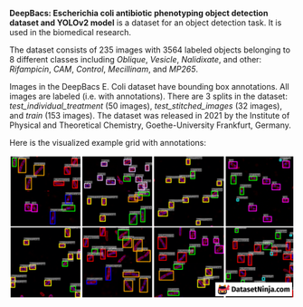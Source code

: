 **DeepBacs: Escherichia coli antibiotic phenotyping object detection dataset and YOLOv2 model** is a dataset for an object detection task. It is used in the biomedical research. 

The dataset consists of 235 images with 3564 labeled objects belonging to 8 different classes including *Oblique*, *Vesicle*, *Nalidixate*, and other: *Rifampicin*, *CAM*, *Control*, *Mecillinam*, and *MP265*.

Images in the DeepBacs E. Coli dataset have bounding box annotations. All images are labeled (i.e. with annotations). There are 3 splits in the dataset: *test_individual_treatment* (50 images), *test_stitched_images* (32 images), and *train* (153 images). The dataset was released in 2021 by the Institute of Physical and Theoretical Chemistry, Goethe-University Frankfurt, Germany.

Here is the visualized example grid with annotations:

<img src="https://github.com/dataset-ninja/DeepBacs/raw/main/visualizations/horizontal_grid.png">
